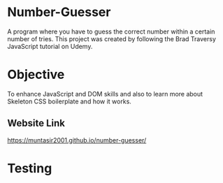 # Number-Guesser
A program where you have to guess the correct number within a certain number of tries. This project was created by following the Brad Traversy JavaScript tutorial on Udemy.

# Objective
To enhance JavaScript and DOM skills and also to learn more about Skeleton CSS boilerplate and how it works.

## Website Link
https://muntasir2001.github.io/number-guesser/

<h1> Testing </h1>
